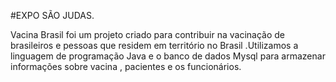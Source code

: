 #EXPO SÃO JUDAS.

 Vacina Brasil foi um projeto criado para  contribuir 
na vacinação de brasileiros e pessoas que residem 
em território no Brasil .Utilizamos a linguagem
de programação Java e o banco de dados Mysql para 
armazenar informações sobre vacina , pacientes e os
funcionários. 

